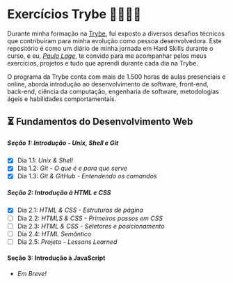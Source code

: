 # Exercícios Trybe 🚀👨🏻‍💻

Durante minha formação na [Trybe](https://www.betrybe.com/), fui exposto a diversos desafios técnicos que contribuiram para minha evolução como pessoa desenvolvedora. Este repositório é como um diário de minha jornada em Hard Skills durante o curso, e eu, _[Paulo Lage](https://www.linkedin.com/in/paulolagedev)_, te convido para me acompanhar pelos meus exercícios, projetos e tudo que aprendi durante cada dia na Trybe. 

O programa da Trybe conta com mais de 1.500 horas de aulas presenciais e online, aborda introdução ao desenvolvimento de software, front-end, back-end, ciência da computação, engenharia de software, metodologias ágeis e habilidades comportamentais.

## ⏳ Fundamentos do Desenvolvimento Web 

##### Seção 1: Introdução - Unix, Shell e Git

- [X] Dia 1.1: _Unix & Shell_
- [X] Dia 1.2: _Git - O que é e para que serve_
- [X] Dia 1.3: _Git & GitHub - Entendendo os comandos_

##### Seção 2: Introdução à HTML e CSS

- [X] Dia 2.1: _HTML & CSS - Estruturas de página_
- [ ] Dia 2.2: _HTMLS & CSS - Primeiros passos em CSS_
- [ ] Dia 2.3: _HTML & CSS - Seletores e posicionamento_
- [ ] Dia 2.4: _HTML Semântico_
- [ ] Dia 2.5: _Projeto - Lessons Learned_

#### Seção 3: Introdução à JavaScript

- _Em Breve!_
